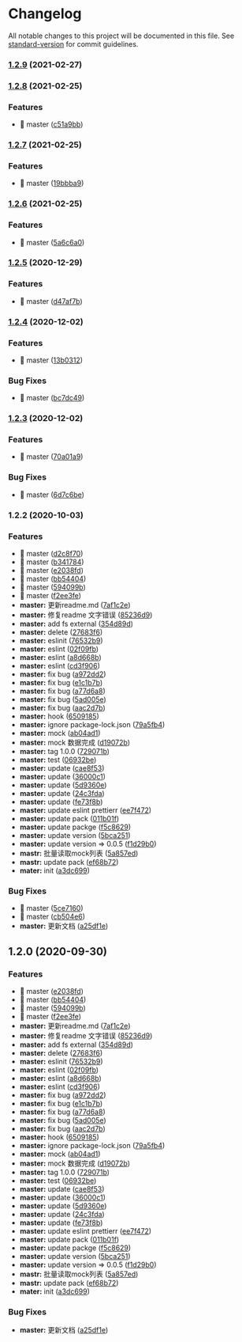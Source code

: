 # Changelog

All notable changes to this project will be documented in this file. See [standard-version](https://github.com/conventional-changelog/standard-version) for commit guidelines.

### [1.2.9](https://github.com/chenjiajing23/good-mock/compare/v1.2.8...v1.2.9) (2021-02-27)

### [1.2.8](https://github.com/chenjiajing23/good-mock/compare/v1.2.7...v1.2.8) (2021-02-25)


### Features

* 🎸 master ([c51a9bb](https://github.com/chenjiajing23/good-mock/commit/c51a9bb9ed4395c3d7a13750b83051da182d5ee8))

### [1.2.7](https://github.com/chenjiajing23/good-mock/compare/v1.2.6...v1.2.7) (2021-02-25)


### Features

* 🎸 master ([19bbba9](https://github.com/chenjiajing23/good-mock/commit/19bbba91c4bf350a1b55a939dc37485f672d76f9))

### [1.2.6](https://github.com/chenjiajing23/good-mock/compare/v1.2.5...v1.2.6) (2021-02-25)


### Features

* 🎸 master ([5a6c6a0](https://github.com/chenjiajing23/good-mock/commit/5a6c6a0d22c5b68fdc7f47e77db88996d8ea51ef))

### [1.2.5](https://github.com/chenjiajing23/good-mock/compare/v1.2.4...v1.2.5) (2020-12-29)


### Features

* 🎸 master ([d47af7b](https://github.com/chenjiajing23/good-mock/commit/d47af7b071db2a58b6e30c6f9e04eaec382aebd1))

### [1.2.4](https://github.com/chenjiajing23/good-mock/compare/v1.2.3...v1.2.4) (2020-12-02)


### Features

* 🎸 master ([13b0312](https://github.com/chenjiajing23/good-mock/commit/13b0312847e69a7d3454caec3192dd1afb656487))


### Bug Fixes

* 🐛 master ([bc7dc49](https://github.com/chenjiajing23/good-mock/commit/bc7dc49c8e210c6c55d471b0853afcfcc3996293))

### [1.2.3](https://github.com/chenjiajing23/good-mock/compare/v1.2.2...v1.2.3) (2020-12-02)


### Features

* 🎸 master ([70a01a9](https://github.com/chenjiajing23/good-mock/commit/70a01a9d5c3acdce1b382ba04bcb9aac8cc4b8b4))


### Bug Fixes

* 🐛 master ([6d7c6be](https://github.com/chenjiajing23/good-mock/commit/6d7c6be9a444998863060cd6796483608de3352a))

### 1.2.2 (2020-10-03)


### Features

* 🎸 master ([d2c8f70](https://github.com/chenjiajing23/good-mock/commit/d2c8f7041409766b290f684c07007f15d16be16d))
* 🎸 master ([b341784](https://github.com/chenjiajing23/good-mock/commit/b34178446149ffce33d247e45827f6271b276164))
* 🎸 master ([e2038fd](https://github.com/chenjiajing23/good-mock/commit/e2038fd5398746fa520ba8733c8488012b2bd297))
* 🎸 master ([bb54404](https://github.com/chenjiajing23/good-mock/commit/bb5440442554db23df255d394e015ead245c34f3))
* 🎸 master ([594099b](https://github.com/chenjiajing23/good-mock/commit/594099b59cbef8bbcc9679d0add54250359e404d))
* 🎸 master ([f2ee3fe](https://github.com/chenjiajing23/good-mock/commit/f2ee3fe216caefa3ee6c0bb507abe4eb4ae1ccfa))
* **master:** 更新readme.md ([7af1c2e](https://github.com/chenjiajing23/good-mock/commit/7af1c2e8ad4b9b98cd831ef56894cb855846399d))
* **master:** 修复readme 文字错误 ([85236d9](https://github.com/chenjiajing23/good-mock/commit/85236d99d958d158ea6179ae2c7f8022229bad6b))
* **master:** add fs external ([354d89d](https://github.com/chenjiajing23/good-mock/commit/354d89d9180de4e97adcf67794642055d3e7b4eb))
* **master:** delete ([27683f6](https://github.com/chenjiajing23/good-mock/commit/27683f6aa323baae224902ec5f996a6b6a415800))
* **master:** eslinit ([76532b9](https://github.com/chenjiajing23/good-mock/commit/76532b97ba21bb2b74bd5dfba132f3d24a1244d5))
* **master:** eslint ([02f09fb](https://github.com/chenjiajing23/good-mock/commit/02f09fb9f8c6c4469a30c788cc2f954f4724c5e1))
* **master:** eslint ([a8d668b](https://github.com/chenjiajing23/good-mock/commit/a8d668b6102264c731f9a89cf90d0e39a5f8aba4))
* **master:** eslint ([cd3f906](https://github.com/chenjiajing23/good-mock/commit/cd3f906c1c3f2278cf5aa1ad00362dff6529ed07))
* **master:** fix bug ([a972dd2](https://github.com/chenjiajing23/good-mock/commit/a972dd2e177d54335488fe6d0dc9c6214edc5da5))
* **master:** fix bug ([e1c1b7b](https://github.com/chenjiajing23/good-mock/commit/e1c1b7b311d1a535a0794af7baa7f4d9d0eb4e9f))
* **master:** fix bug ([a77d6a8](https://github.com/chenjiajing23/good-mock/commit/a77d6a8dc0550bd33b7e45f65ed8245db5c0ecd8))
* **master:** fix bug ([5ad005e](https://github.com/chenjiajing23/good-mock/commit/5ad005e50ca078d24a96e434a5b806330048c2e6))
* **master:** fix bug ([aac2d7b](https://github.com/chenjiajing23/good-mock/commit/aac2d7b847d957349d5e088789a6435cb51426dc))
* **master:** hook ([6509185](https://github.com/chenjiajing23/good-mock/commit/6509185659489449aefe5f080e16e1f8f014a034))
* **master:** ignore package-lock.json ([79a5fb4](https://github.com/chenjiajing23/good-mock/commit/79a5fb4d9caf21b16c6933dfbc1335d634ea2994))
* **master:** mock ([ab04ad1](https://github.com/chenjiajing23/good-mock/commit/ab04ad1b98c8683e708ee3f009c8fadc28d95bf0))
* **master:** mock 数据完成 ([d19072b](https://github.com/chenjiajing23/good-mock/commit/d19072bdd2db50807318952a4cea7ee560fd3595))
* **master:** tag 1.0.0 ([729071b](https://github.com/chenjiajing23/good-mock/commit/729071b9edcc1a140c8ed63dcff1a44d37a8fea9))
* **master:** test ([06932be](https://github.com/chenjiajing23/good-mock/commit/06932bed674b55ba4e5a954e9b20a480d1ae8734))
* **master:** update ([cae8f53](https://github.com/chenjiajing23/good-mock/commit/cae8f53356c8d5764f7787d3a5e631d5f5dc32ec))
* **master:** update ([36000c1](https://github.com/chenjiajing23/good-mock/commit/36000c189778678f50c1d2b3c7caa8e7db0cd565))
* **master:** update ([5d9360e](https://github.com/chenjiajing23/good-mock/commit/5d9360efed5929d49b5b5cdfbd8397e4f0355be3))
* **master:** update ([24c3fda](https://github.com/chenjiajing23/good-mock/commit/24c3fda713c526011440e681fd22c18fef036842))
* **master:** update ([fe73f8b](https://github.com/chenjiajing23/good-mock/commit/fe73f8ba9a1fac1cf105c571dbbdd7b1d5abd472))
* **master:** update eslint prettierr ([ee7f472](https://github.com/chenjiajing23/good-mock/commit/ee7f472f1148a7bae820da935ac8f3560f5dc539))
* **master:** update pack ([011b01f](https://github.com/chenjiajing23/good-mock/commit/011b01f7893331ff84884a4a7e62e0eef0bc3186))
* **master:** update packge ([f5c8629](https://github.com/chenjiajing23/good-mock/commit/f5c8629ec2fc41a4aa18ce17b415fa5b1141e6ba))
* **master:** update version ([5bca251](https://github.com/chenjiajing23/good-mock/commit/5bca25116a5f123fe21f9e6a463d74b5e0a37626))
* **master:** update version => 0.0.5 ([f1d29b0](https://github.com/chenjiajing23/good-mock/commit/f1d29b0f7b736ab2a708d148af25e91fa0625ad3))
* **mastr:** 批量读取mock列表 ([5a857ed](https://github.com/chenjiajing23/good-mock/commit/5a857edfd8f0028f2d651bc38ec72ff669df478c))
* **mastr:** update pack ([ef68b72](https://github.com/chenjiajing23/good-mock/commit/ef68b728a4143737cac12d1789aaf5123a5fecd4))
* **mater:** init ([a3dc699](https://github.com/chenjiajing23/good-mock/commit/a3dc699a5e178577a0301d93e80805a82137c8be))


### Bug Fixes

* 🐛 master ([5ce7160](https://github.com/chenjiajing23/good-mock/commit/5ce716013a7a77298395f95c36e24f32481b3af4))
* 🐛 master ([cb504e6](https://github.com/chenjiajing23/good-mock/commit/cb504e6ee11490885fc561dfaf2b805db79c5e9f))
* **master:** 更新文档 ([a25df1e](https://github.com/chenjiajing23/good-mock/commit/a25df1e2ebaea2635c639242f6dbaf688442efbd))

## 1.2.0 (2020-09-30)


### Features

* 🎸 master ([e2038fd](https://github.com/chenjiajing23/good-mock/commit/e2038fd5398746fa520ba8733c8488012b2bd297))
* 🎸 master ([bb54404](https://github.com/chenjiajing23/good-mock/commit/bb5440442554db23df255d394e015ead245c34f3))
* 🎸 master ([594099b](https://github.com/chenjiajing23/good-mock/commit/594099b59cbef8bbcc9679d0add54250359e404d))
* 🎸 master ([f2ee3fe](https://github.com/chenjiajing23/good-mock/commit/f2ee3fe216caefa3ee6c0bb507abe4eb4ae1ccfa))
* **master:** 更新readme.md ([7af1c2e](https://github.com/chenjiajing23/good-mock/commit/7af1c2e8ad4b9b98cd831ef56894cb855846399d))
* **master:** 修复readme 文字错误 ([85236d9](https://github.com/chenjiajing23/good-mock/commit/85236d99d958d158ea6179ae2c7f8022229bad6b))
* **master:** add fs external ([354d89d](https://github.com/chenjiajing23/good-mock/commit/354d89d9180de4e97adcf67794642055d3e7b4eb))
* **master:** delete ([27683f6](https://github.com/chenjiajing23/good-mock/commit/27683f6aa323baae224902ec5f996a6b6a415800))
* **master:** eslinit ([76532b9](https://github.com/chenjiajing23/good-mock/commit/76532b97ba21bb2b74bd5dfba132f3d24a1244d5))
* **master:** eslint ([02f09fb](https://github.com/chenjiajing23/good-mock/commit/02f09fb9f8c6c4469a30c788cc2f954f4724c5e1))
* **master:** eslint ([a8d668b](https://github.com/chenjiajing23/good-mock/commit/a8d668b6102264c731f9a89cf90d0e39a5f8aba4))
* **master:** eslint ([cd3f906](https://github.com/chenjiajing23/good-mock/commit/cd3f906c1c3f2278cf5aa1ad00362dff6529ed07))
* **master:** fix bug ([a972dd2](https://github.com/chenjiajing23/good-mock/commit/a972dd2e177d54335488fe6d0dc9c6214edc5da5))
* **master:** fix bug ([e1c1b7b](https://github.com/chenjiajing23/good-mock/commit/e1c1b7b311d1a535a0794af7baa7f4d9d0eb4e9f))
* **master:** fix bug ([a77d6a8](https://github.com/chenjiajing23/good-mock/commit/a77d6a8dc0550bd33b7e45f65ed8245db5c0ecd8))
* **master:** fix bug ([5ad005e](https://github.com/chenjiajing23/good-mock/commit/5ad005e50ca078d24a96e434a5b806330048c2e6))
* **master:** fix bug ([aac2d7b](https://github.com/chenjiajing23/good-mock/commit/aac2d7b847d957349d5e088789a6435cb51426dc))
* **master:** hook ([6509185](https://github.com/chenjiajing23/good-mock/commit/6509185659489449aefe5f080e16e1f8f014a034))
* **master:** ignore package-lock.json ([79a5fb4](https://github.com/chenjiajing23/good-mock/commit/79a5fb4d9caf21b16c6933dfbc1335d634ea2994))
* **master:** mock ([ab04ad1](https://github.com/chenjiajing23/good-mock/commit/ab04ad1b98c8683e708ee3f009c8fadc28d95bf0))
* **master:** mock 数据完成 ([d19072b](https://github.com/chenjiajing23/good-mock/commit/d19072bdd2db50807318952a4cea7ee560fd3595))
* **master:** tag 1.0.0 ([729071b](https://github.com/chenjiajing23/good-mock/commit/729071b9edcc1a140c8ed63dcff1a44d37a8fea9))
* **master:** test ([06932be](https://github.com/chenjiajing23/good-mock/commit/06932bed674b55ba4e5a954e9b20a480d1ae8734))
* **master:** update ([cae8f53](https://github.com/chenjiajing23/good-mock/commit/cae8f53356c8d5764f7787d3a5e631d5f5dc32ec))
* **master:** update ([36000c1](https://github.com/chenjiajing23/good-mock/commit/36000c189778678f50c1d2b3c7caa8e7db0cd565))
* **master:** update ([5d9360e](https://github.com/chenjiajing23/good-mock/commit/5d9360efed5929d49b5b5cdfbd8397e4f0355be3))
* **master:** update ([24c3fda](https://github.com/chenjiajing23/good-mock/commit/24c3fda713c526011440e681fd22c18fef036842))
* **master:** update ([fe73f8b](https://github.com/chenjiajing23/good-mock/commit/fe73f8ba9a1fac1cf105c571dbbdd7b1d5abd472))
* **master:** update eslint prettierr ([ee7f472](https://github.com/chenjiajing23/good-mock/commit/ee7f472f1148a7bae820da935ac8f3560f5dc539))
* **master:** update pack ([011b01f](https://github.com/chenjiajing23/good-mock/commit/011b01f7893331ff84884a4a7e62e0eef0bc3186))
* **master:** update packge ([f5c8629](https://github.com/chenjiajing23/good-mock/commit/f5c8629ec2fc41a4aa18ce17b415fa5b1141e6ba))
* **master:** update version ([5bca251](https://github.com/chenjiajing23/good-mock/commit/5bca25116a5f123fe21f9e6a463d74b5e0a37626))
* **master:** update version => 0.0.5 ([f1d29b0](https://github.com/chenjiajing23/good-mock/commit/f1d29b0f7b736ab2a708d148af25e91fa0625ad3))
* **mastr:** 批量读取mock列表 ([5a857ed](https://github.com/chenjiajing23/good-mock/commit/5a857edfd8f0028f2d651bc38ec72ff669df478c))
* **mastr:** update pack ([ef68b72](https://github.com/chenjiajing23/good-mock/commit/ef68b728a4143737cac12d1789aaf5123a5fecd4))
* **mater:** init ([a3dc699](https://github.com/chenjiajing23/good-mock/commit/a3dc699a5e178577a0301d93e80805a82137c8be))


### Bug Fixes

* **master:** 更新文档 ([a25df1e](https://github.com/chenjiajing23/good-mock/commit/a25df1e2ebaea2635c639242f6dbaf688442efbd))
